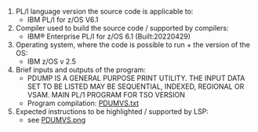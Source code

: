 1. PL/I language version the source code is applicable to:
    - IBM PL/I for z/OS V6.1
2. Compiler used to build the source code / supported by compilers:
    - IBM® Enterprise PL/I for z/OS  6.1      (Built:20220429)
3. Operating system, where the code is possible to run + the version of the OS:
    - IBM z/OS v 2.5
4. Brief inputs and outputs of the program:
    - PDUMP IS A GENERAL PURPOSE PRINT UTILITY. THE INPUT DATA SET TO BE LISTED MAY BE SEQUENTIAL, INDEXED, REGIONAL OR VSAM. MAIN PL/1 PROGRAM FOR TSO VERSION
    - Program compilation: [PDUMVS.txt](PDUMVS.txt)
5. Expected instructions to be highlighted / supported by LSP:
    - see [PDUMVS.png](PDUMVS.png)
